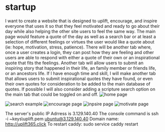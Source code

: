 # startup
I want to create a website that is designed to uplift, encourage, and inspire everyone that uses it so that they feel motivated and ready to go about their day while also helping the other site users to feel the same way. The main page would feature a quote of the day as well as a search bar or at least a selection of different feelings or virtues the user would like a quote about (ie: hope, motivation, stress, patience). There will be another tab where, once a user creates a login, they can post how they are feeling and other users are able to respond with either a quote of their own or an inspirational quote that fits the feelings. Another tab will allow users to submit an inspiring story that happened in their life, an family member or friends life, or an ancestors life. If I have enough time and skill, I will make another tab that allows users to submit inspirational quotes they have found, or even their own quotes for consideration to be added to the main database of quotes. If possible I will also consider adding a scripture search option on the main tab that could be toggled on and off.
![home page](https://user-images.githubusercontent.com/122852344/214469892-86468c22-893a-461c-bd76-56a88c5a0d7e.jpg)

![search example](https://user-images.githubusercontent.com/122852344/214469929-f2b2047b-62e0-4c79-928a-25b9bdfe287b.jpg)
![encourage page](https://user-images.githubusercontent.com/122852344/214469944-96bc1d20-4e2b-401b-9f55-4706da6ebad9.jpg)
![inpsire page](https://user-images.githubusercontent.com/122852344/214470030-387f5099-2644-40ae-b8db-a19ea702d813.jpg)
![motivate page](https://user-images.githubusercontent.com/122852344/214470047-039939ae-b2de-4f8b-a0c6-71718042e789.jpg)

The server's public IP Adrress is 3.129.140.40
The console command is ssh -i ~keys\uplift.pem ubuntu@3.129.140.40
Domain name: http://uplift365.click
To restart caddy: sudo service caddy restart
